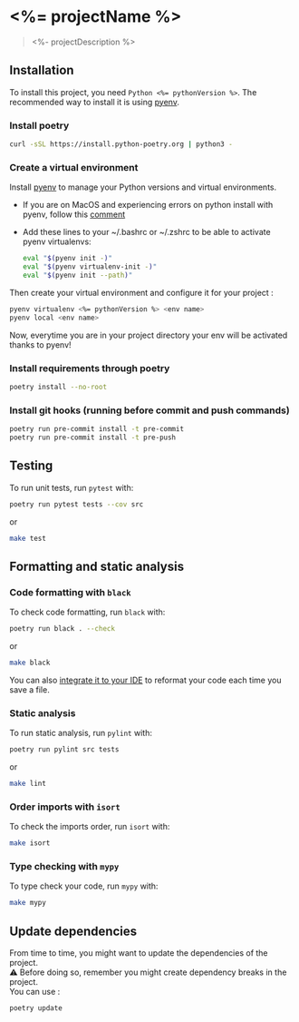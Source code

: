 # <%= projectName %>

> <%- projectDescription %>

## Installation

To install this project, you need `Python <%= pythonVersion %>`.
The recommended way to install it is using [pyenv](https://github.com/pyenv/pyenv).

### Install poetry

```bash
curl -sSL https://install.python-poetry.org | python3 -
```
### Create a virtual environment 

Install [pyenv](https://github.com/pyenv/pyenv) to manage your Python versions and virtual environments.
- If you are on MacOS and experiencing errors on python install with pyenv, follow this [comment](https://github.com/pyenv/pyenv/issues/1740#issuecomment-738749988)
- Add these lines to your ~/.bashrc or ~/.zshrc to be able to activate pyenv virtualenvs:

    ```bash
    eval "$(pyenv init -)"
    eval "$(pyenv virtualenv-init -)"
    eval "$(pyenv init --path)"
    ```

Then create your virtual environment and configure it for your project :

```bash
pyenv virtualenv <%= pythonVersion %> <env name>
pyenv local <env name>
```
Now, everytime you are in your project directory your env will be activated thanks to pyenv!
### Install requirements through poetry

```bash
poetry install --no-root
```

### Install git hooks (running before commit and push commands)

```bash
poetry run pre-commit install -t pre-commit
poetry run pre-commit install -t pre-push
```

## Testing

To run unit tests, run `pytest` with:
```bash
poetry run pytest tests --cov src
```
or
```bash
make test
```

## Formatting and static analysis

### Code formatting with `black`

To check code formatting, run `black` with:
```bash
poetry run black . --check
```
or
```bash
make black
```

You can also [integrate it to your IDE](https://black.readthedocs.io/en/stable/integrations/editors.html) to reformat
your code each time you save a file.

### Static analysis

To run static analysis, run `pylint` with:
```bash
poetry run pylint src tests
```
or
```bash
make lint
```

### Order imports with `isort`

To check the imports order, run `isort` with:
```bash
make isort
```

### Type checking with `mypy`

To type check your code, run `mypy` with:
```bash
make mypy
```


## Update dependencies
From time to time, you might want to update the dependencies of the project. <br />
:warning: Before doing so, remember you might create dependency breaks in the project. <br />
You can use :
```bash
poetry update
```

